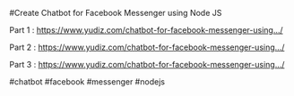 
#Create Chatbot for Facebook Messenger using Node JS

Part 1 : https://www.yudiz.com/chatbot-for-facebook-messenger-using…/

Part 2 : https://www.yudiz.com/chatbot-for-facebook-messenger-using…/

Part 3 : https://www.yudiz.com/chatbot-for-facebook-messenger-using…/

#chatbot #facebook #messenger #nodejs
